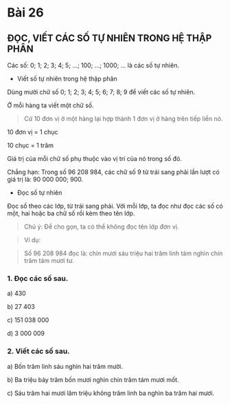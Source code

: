 # Bài 26

## ĐỌC, VIẾT CÁC SỐ TỰ NHIÊN TRONG HỆ THẬP PHÂN

Các số: 0; 1; 2; 3; 4; 5; ...; 100; ...; 1000; ... là các số tự nhiên.

- Viết số tự nhiên trong hệ thập phân

Dùng mười chữ số 0; 1; 2; 3; 4; 5; 6; 7; 8; 9 để viết các số tự nhiên.

Ở mỗi hàng ta viết một chữ số.

> Cứ 10 đơn vị ở một hàng lại hợp thành 1 đơn vị ở hàng trên tiếp liền nó.

10 đơn vị = 1 chục

10 chục = 1 trăm

Giá trị của mỗi chữ số phụ thuộc vào vị trí của nó trong số đó.

Chẳng hạn: Trong số 96 208 984, các chữ số 9 từ trái sang phải lần lượt có giá trị là: 90 000 000; 900.

- Đọc số tự nhiên

Đọc số theo các lớp, từ trái sang phải. Với mỗi lớp, ta đọc như đọc các số có một, hai hoặc ba chữ số rồi kèm theo tên lớp.

> Chú ý: Để cho gọn, ta có thể không đọc tên lớp đơn vị.

> Ví dụ:

> Số 96 208 984 đọc là: chín mươi sáu triệu hai trăm linh tám nghìn chín trăm tám mươi tư.

### 1. Đọc các số sau.

a) 430

b) 27 403

c) 151 038 000

d) 3 000 009

### 2. Viết các số sau.

a) Bốn trăm linh sáu nghìn hai trăm mười.

b) Ba triệu bảy trăm bốn mươi nghìn chín trăm tám mươi mốt.

c) Sáu trăm hai mươi lăm triệu không trăm linh ba nghìn ba trăm hai mươi.
